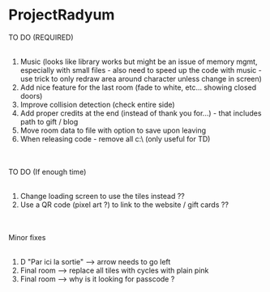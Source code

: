 # ProjectRadyum

TO DO (REQUIRED)<br><br>
<ol>
<li>Music (looks like library works but might be an issue of memory mgmt, especially with small files - also need to speed up the code with music - use trick to only redraw area around character unless change in screen)<br>
<li>Add nice feature for the last room (fade to white, etc... showing closed doors)<br>
<li>Improve collision detection (check entire side)<br>
<li>Add proper credits at the end (instead of thank you for...) - that includes path to gift / blog<br>
<li>Move room data to file with option to save upon leaving<br>
<li>When releasing code - remove all c:\ (only useful for TD)<br>
</ol>

<br><br>
TO DO (If enough time)<br><br>
<ol>
<li>Change loading screen to use the tiles instead ??<br>
<li>Use a QR code (pixel art ?) to link to the website  / gift cards ??
</ol>

<br><br>
Minor fixes<br><br>
<ol>
<li>D "Par ici la sortie" --> arrow needs to go left<br>
<li>Final room --> replace all tiles with cycles with plain pink<br>
<li>Final room --> why is it looking for passcode ?<br>
</ol>